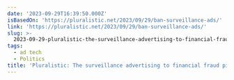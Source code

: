 ```yaml
---
date: '2023-09-29T16:39:50.000Z'
isBasedOn: 'https://pluralistic.net/2023/09/29/ban-surveillance-ads/'
link: 'https://pluralistic.net/2023/09/29/ban-surveillance-ads/'
slug: >-
  2023-09-29-pluralistic-the-surveillance-advertising-to-financial-fraud-pipeline-29-s
tags:
  - ad tech
  - Politics
title: 'Pluralistic: The surveillance advertising to financial fraud pipeline (29 S'
---
```



